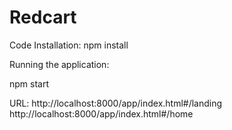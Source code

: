 # Redcart

Code Installation:
npm install


Running the application:

npm start


URL:
http://localhost:8000/app/index.html#/landing
http://localhost:8000/app/index.html#/home


